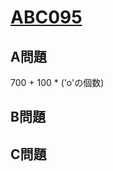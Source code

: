 # [ABC095](https://github.com/ozikot/AtCoder/tree/master/ABC095)  
  
## A問題  
700 + 100 * ('o'の個数)  
  
## B問題  

## C問題  
